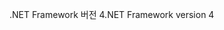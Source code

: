 <span data-ttu-id="44643-101">.NET Framework 버전 4</span><span class="sxs-lookup"><span data-stu-id="44643-101">.NET Framework version 4</span></span>